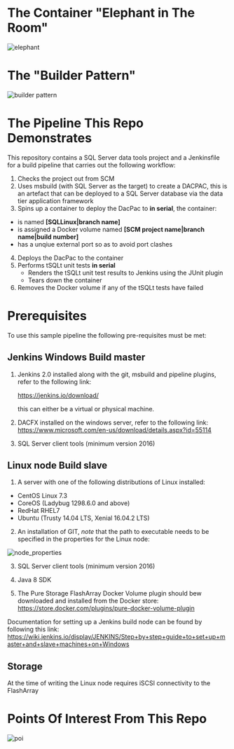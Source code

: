 # The Container "Elephant in The Room"

![elephant](https://user-images.githubusercontent.com/15145995/46348469-0396eb00-c647-11e8-9102-61ae33966e5e.PNG)

# The "Builder Pattern"

![builder pattern](https://user-images.githubusercontent.com/15145995/46348476-0bef2600-c647-11e8-9aa8-2a1e2b1ebd8f.PNG)

# The Pipeline This Repo Demonstrates

This repository contains a SQL Server data tools project and a Jenkinsfile for a build pipeline that carries out the following workflow:



1. Checks the project out from SCM
2. Uses msbuild (with SQL Server as the target) to create a DACPAC, this is an artefact that can be deployed to a SQL Server database via the data tier application framework
3. Spins up a container to deploy the DacPac to **in serial**, the container:
  - is named **[SQLLinux|branch name]**
  - is assigned a Docker volume named **[SCM project name|branch name|build number]**
  - has a unqiue external port so as to avoid port clashes
4. Deploys the DacPac to the container
5. Performs tSQLt unit tests **in serial**
   - Renders the tSQLt unit test results to Jenkins using the JUnit plugin
   - Tears down the container
6. Removes the Docker volume if any of the tSQLt tests have failed

# Prerequisites

To use this sample pipeline the following pre-requisites must be met:

## Jenkins Windows Build master

1. Jenkins 2.0 installed along with the git, msbuild and pipeline plugins, refer to the following link:
  
   https://jenkins.io/download/
  
   this can either be a virtual or physical machine.   

2. DACFX installed on the windows server, refer to the following link:
   https://www.microsoft.com/en-us/download/details.aspx?id=55114
  
3. SQL Server client tools (minimum version 2016)

## Linux node Build slave

1. A server with one of the following distributions of Linux installed:
 - CentOS Linux 7.3
 - CoreOS (Ladybug 1298.6.0 and above)
 - RedHat RHEL7
 - Ubuntu (Trusty 14.04 LTS, Xenial 16.04.2 LTS)

2. An installation of GIT, *note* that the path to executable needs to be specified in the properties for the Linux node:

![node_properties](https://user-images.githubusercontent.com/15145995/38550704-254e645c-3caf-11e8-8fa4-97835a88b470.PNG)

3. SQL Server client tools (minimum version 2016)
  
4. Java 8 SDK   

5. The Pure Storage FlashArray Docker Volume plugin should bew downloaded and installed from the Docker store:
   https://store.docker.com/plugins/pure-docker-volume-plugin 

Documentation for setting up a Jenkins build node can be found by following this link:
https://wiki.jenkins.io/display/JENKINS/Step+by+step+guide+to+set+up+master+and+slave+machines+on+Windows

## Storage

At the time of writing the Linux node requires iSCSI connectivity to the FlashArray

# Points Of Interest From This Repo

![poi](https://user-images.githubusercontent.com/15145995/46348482-10b3da00-c647-11e8-9084-66b3d8ee29e5.PNG)





